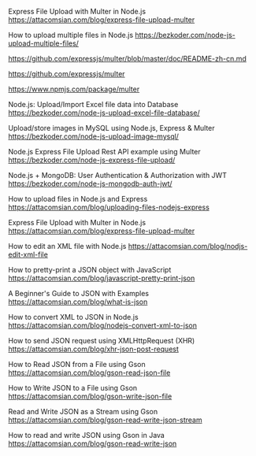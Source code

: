 Express File Upload with Multer in Node.js
https://attacomsian.com/blog/express-file-upload-multer

How to upload multiple files in Node.js
https://bezkoder.com/node-js-upload-multiple-files/

https://github.com/expressjs/multer/blob/master/doc/README-zh-cn.md

https://github.com/expressjs/multer

https://www.npmjs.com/package/multer

Node.js: Upload/Import Excel file data into Database
https://bezkoder.com/node-js-upload-excel-file-database/

Upload/store images in MySQL using Node.js, Express & Multer
https://bezkoder.com/node-js-upload-image-mysql/

Node.js Express File Upload Rest API example using Multer
https://bezkoder.com/node-js-express-file-upload/

Node.js + MongoDB: User Authentication & Authorization with JWT
https://bezkoder.com/node-js-mongodb-auth-jwt/

How to upload files in Node.js and Express
https://attacomsian.com/blog/uploading-files-nodejs-express

Express File Upload with Multer in Node.js
https://attacomsian.com/blog/express-file-upload-multer

How to edit an XML file with Node.js
https://attacomsian.com/blog/nodjs-edit-xml-file

How to pretty-print a JSON object with JavaScript
https://attacomsian.com/blog/javascript-pretty-print-json

A Beginner's Guide to JSON with Examples
https://attacomsian.com/blog/what-is-json

How to convert XML to JSON in Node.js
https://attacomsian.com/blog/nodejs-convert-xml-to-json

How to send JSON request using XMLHttpRequest (XHR)
https://attacomsian.com/blog/xhr-json-post-request

How to Read JSON from a File using Gson
https://attacomsian.com/blog/gson-read-json-file

How to Write JSON to a File using Gson
https://attacomsian.com/blog/gson-write-json-file

Read and Write JSON as a Stream using Gson
https://attacomsian.com/blog/gson-read-write-json-stream

How to read and write JSON using Gson in Java
https://attacomsian.com/blog/gson-read-write-json


